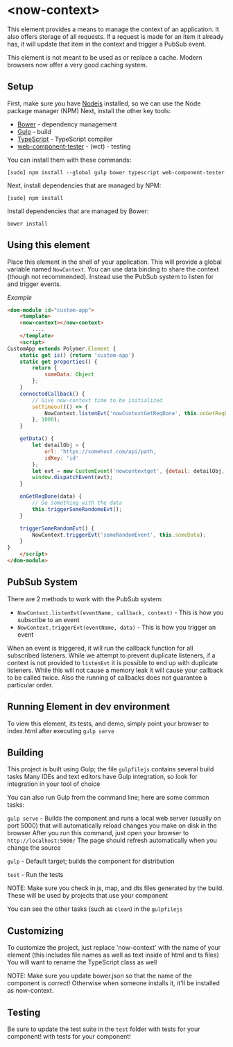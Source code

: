 # <now-context\>

This element provides a means to manage the context of an application. It also offers storage of all
requests. If a request is made for an item it already has, it will update that item in the context and
trigger a PubSub event.

This element is not meant to be used as or replace a cache. Modern browsers now offer a very good caching system.

## Setup

First, make sure you have [Nodejs](https://nodejsorg/) installed, so we can use the Node package manager (NPM)
Next, install the other key tools:

* [Bower](http://bowerio/) - dependency management
* [Gulp](http://gulpjscom/) - build
* [TypeScript](http://wwwtypescriptlangorg/) - TypeScript compiler
* [web-component-tester](https://githubcom/Polymer/web-component-tester) - (wct) - testing

You can install them with these commands:

`[sudo] npm install --global gulp bower typescript web-component-tester`

Next, install dependencies that are managed by NPM:

`[sudo] npm install`

Install dependencies that are managed by Bower:

`bower install`

## Using this element

Place this element in the shell of your application. This will provide a global variable named `NowContext`. You can use data binding to share the context (though not recommended). Instead use the PubSub system to listen for and trigger events.

*Example*
```html
<dom-module id="custom-app">
	<template>
	<now-context></now-context>
		....
	</template>
	<script>
CustomApp extends Polymer.Element {
	static get is() {return 'custom-app'}
	static get properties() {
		return {
			someData: Object
		};
	}
	connectedCallback() {
		// Give now-context time to be initialized
		setTimeout(() => {
			NowContext.listenEvt('nowContextGetReqDone', this.onGetReqDone, this);
		}, 1000);
	}

	getData() {
		let detailObj = {
			url: 'https://somehost.com/api/path,
			idKey: 'id'
		};
		let evt = new CustomEvent('nowcontextget', {detail: detailObj, bubbles: true});
		window.dispatchEvent(evt);
	}

	onGetReqDone(data) {
		// Do something with the data
		this.triggerSomeRandomeEvt();
	}

	triggerSomeRandomEvt() {
		NowContext.triggerEvt('someRandomEvent', this.someData);
	}
}
	</script>
</dom-module>
```

## PubSub System

There are 2 methods to work with the PubSub system:

* `NowContext.listenEvt(eventName, callback, context)` - This is how you subscribe to an event
* `NowContext.triggerEvt(eventName, data)` - This is how you trigger an event

When an event is triggered, it will run the callback function for all subscribed listeners. While we attempt to prevent duplicate listeners, if a context is not provided to `listenEvt` it is possible to end up with duplicate listeners. While this will not cause a memory leak it will cause your callback to be called twice. Also the running of callbacks does not guarantee a particular order.

## Running Element in dev environment

To view this element, its tests, and demo, simply point your browser to index.html after executing `gulp serve`

## Building

This project is built using Gulp; the file `gulpfilejs` contains several build tasks
Many IDEs and text editors have Gulp integration, so look for integration in your tool of choice

You can also run Gulp from the command line; here are some common tasks:

`gulp serve` - Builds the component and runs a local web server (usually on port 5000) that will automatically reload changes you make on disk in the browser
After you run this command, just open your browser to `http://localhost:5000/` The page should refresh automatically when you change the source

`gulp` - Default target; builds the component for distribution

`test` - Run the tests

NOTE: Make sure you check in js, map, and dts files generated by the build. These will be used by projects that use your component

You can see the other tasks (such as `clean`) in the `gulpfilejs`

## Customizing

To customize the project, just replace 'now-context' with the name of your element (this includes file names as well as text inside of html and ts files)
You will want to rename the TypeScript class as well

NOTE: Make sure you update bower.json so that the name of the component is correct! Otherwise when someone installs it, it'll be installed as now-context.

## Testing

Be sure to update the test suite in the `test` folder with tests for your component!
with tests for your component!
